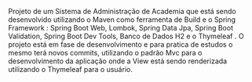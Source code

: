 Projeto de um Sistema de Administração de Academia que está sendo desenvolvido utilizando o Maven como ferramenta de Build e o Spring Framework : Spring Boot Web, Lombok, Spring Data Jpa, Spring Boot Validation, Spring Boot Dev Tools, Banco de Dados H2 e o Thymeleaf . O projeto está em fase de desenvolvimento e para pratica de estudos o mesmo terá novos commits, utilizando o padrão Mvc para o desenvolvimento da aplicação onde a View está sendo renderizada utilizando o Thymeleaf para o usuário.
